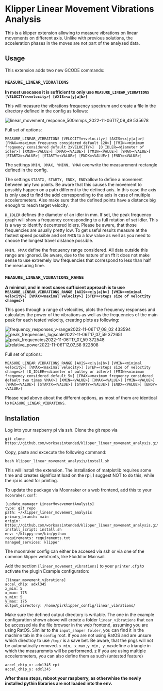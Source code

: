 # Klipper Linear Movement Vibrations Analysis
This is a klipper extension allowing to measure vibrations on linear movements on different axis. Unlike with previous solutions, the acceleration phases in the moves are not part of the analysed data. 

## Usage
This extension adds two new GCODE commands:

### `MEASURE_LINEAR_VIBRATIONS`

**In most usecases it is sufficient to only use `MEASURE_LINEAR_VIBRATIONS [VELOCITY=<velocity>] [AXIS=<x|y|a|b>]`**

This will measure the vibrations frequency spectrum and create a file in the directory defined in the config as follows:

![linear_movement_responce_500mmps_2022-11-06T17_09_49 535678](https://user-images.githubusercontent.com/20718963/200202115-f2bc1d8b-4c0a-4628-9fce-29a9f4677a4b.png)

Full set of options:

`MEASURE_LINEAR_VIBRATIONS [VELOCITY=<velocity>] [AXIS=<x|y|a|b>] [FMAX=<maximum frequency considered default 120>] [FMIN=<minimum frequency considered default 2xVELOCITY>]  [D_IDLER=<diameter of idler>] [XMIN=<VALUE>] [XMAX=<VALUE>] [YMIN=<VALUE>] [YMAX=<VALUE>] [STARTX=<VALUE>] [STARTY=<VALUE>] [ENDX=<VALUE>] [ENDY=<VALUE>]` 


The settings `XMIN, XMAX, YMINN, YMAX` overwrite the measurement rectangle defined in the config. 

The settings `STARTX, STARTY, ENDX, ENDY`allow to define a movement between any two points. Be aware that this causes the movement to possibly happen on a path different to the defined axis. In this case the axis is only used to find the adxl corresponding to the axis in case of multiple accelerometers. Also make sure that the defined points have a distance big enough to reach target velocity. 

`D_IDLER` defines the diameter of an idler in mm. If set, the peak frequency graph will show a frequency corresponding to a full rotation of set idler. This is a way to identify decentered idlers. 
Please be aware, that those frequencies are usually pretty low. To get useful results measure at the fastest speed possible and set `FMIN` to a low value as well as you need to choose the longest travel distance possible.

`FMIN, FMAX` define the frequency range considered. All data outside this range are ignored. Be aware, due to the nature of an fft it does not make sense to use extremely low frequencies that correspond to less than half the measuring time. 


### `MEASURE_LINEAR_VIBRATIONS_RANGE`

**A minimal, and in most cases sufficient approach is to use `MEASURE_LINEAR_VIBRATIONS_RANGE [AXIS=<x|y|a|b>] [VMIN=<minimal velocity>] [VMAX=<maximal velocity>] [STEP=<steps size of veloctity changes>] `**

This goes through a range of velocities, plots the frequency responses and calculates the power of the vibrations as well as the frequencies of the main peak for each tested velocity, creating plots as following:

![frequency_responses_v-range2022-11-06T17_08_02 433594](https://user-images.githubusercontent.com/20718963/200202266-a883232b-1224-411b-a94e-f77ac19949a1.png)
![peak_frequencies_logscale2022-11-06T17_07_59 372651](https://user-images.githubusercontent.com/20718963/200202268-af71abc2-f7da-4b48-abc4-52446ad53799.png)
![peak_frequencies2022-11-06T17_07_59 372548](https://user-images.githubusercontent.com/20718963/200202269-74b2b992-c81d-4a02-8ba2-dcfa5e0c7d72.png)
![relative_power2022-11-06T17_07_58 922808](https://user-images.githubusercontent.com/20718963/200202270-86e9d408-2246-4992-bf54-3dbf3c8bc380.png)


Full set of options:

`MEASURE_LINEAR_VIBRATIONS_RANGE [AXIS=<x|y|a|b>] [VMIN=<minimal velocity>] [VMAX=<maximal velocity>] [STEP=<steps size of veloctity changes>] [D_IDLER=<diameter of pulley or idler>] [FMIN=<minimum frequency considered default 5>] [FMAX=<maximum frequency considered default two times VMAX>] [XMIN=<VALUE>] [XMAX=<VALUE>] [YMIN=<VALUE>] [YMAX=<VALUE>] [STARTX=<VALUE>] [STARTY=<VALUE>] [ENDX=<VALUE>] [ENDY=<VALUE>]` 


Please read above about the different options, as most of them are identical to `MEASURE_LINEAR_VIBRATIONS`.




## Installation

Log into your raspberry pi via ssh. Clone the git repo via
```
git clone https://github.com/worksasintended/klipper_linear_movement_analysis.git
```
Copy, paste and excecute the following command:
``` 
bash klipper_linear_movement_analysis/install.sh
```
This will install the extension. The installation of matplotlib requires some time and creates significant load on the rpi, I suggest NOT to do this, while the rpi is used for printing. 

To update the package via Moonraker or a web frontend, add this to your `moonraker.conf`:
```
[update_manager LinearMovevementAnalysis]
type: git_repo
path: ~/klipper_linear_movement_analysis
primary_branch: main
origin: https://github.com/worksasintended/klipper_linear_movement_analysis.git
install_script: install.sh
env: ~/klippy-env/bin/python
requirements: requirements.txt
managed_services: klipper

```
The moonraker config can either be accesed via ssh or via one of the common klipper webfronts, like Fluidd or Mainsail. 


Add the section `[linear_movement_vibrations]` to your `printer.cfg` to activate the plugin
Example configuration:
```
[linear_movement_vibrations]
accel_chip: adxl345
x_min: 5
x_max: 175
y_min: 5
y_max: 175
output_directory: /home/pi/klipper_config/linear_vibrations/
```
Make sure the defined output directory is writable. The one in the example configuration shown above will create a folder `linear_vibrations` that can be accessed via the file browser in the web frontend, assuming you are using RatOS. Similar to the `input_shaper folder`, you can find it in the machine tab in the `config` root.  If you are not using RatOS and are unsure which directroy to use `/tmp/` is a save bet. Be aware, that the pngs will not be automatically removed.
`x_min, x_max,y_min, y_max`define a triangle in which the measuremnts will be performend. 
z
If you are using multiple accelerometers, you can also define them as such (untested feature)
```
accel_chip_x: adxl345 rpi
accel_chip_y: adxl345
```
**After these steps, reboot your raspberry, as otherwhise the newly installed pythin libraries are not loaded into the env.**  

